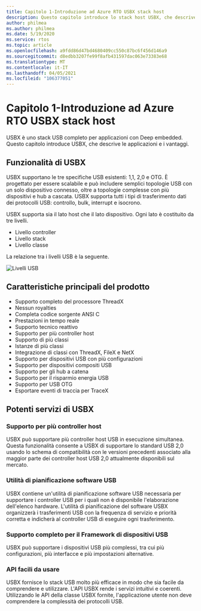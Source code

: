 ```yaml
---
title: Capitolo 1-Introduzione ad Azure RTO USBX stack host
description: Questo capitolo introduce lo stack host USBX, che descrive le applicazioni e i vantaggi.
author: philmea
ms.author: philmea
ms.date: 5/19/2020
ms.service: rtos
ms.topic: article
ms.openlocfilehash: a9fdd86d47bd4680409cc550c87bc6f456d146a9
ms.sourcegitcommit: d8edbb3207fe99f8afb431597dac063e73383e68
ms.translationtype: MT
ms.contentlocale: it-IT
ms.lasthandoff: 04/05/2021
ms.locfileid: "106377051"
---
```

# <a name="chapter-1---introduction-to-azure-rtos-usbx-host-stack"></a>Capitolo 1-Introduzione ad Azure RTO USBX stack host

USBX è uno stack USB completo per applicazioni con Deep embedded. Questo capitolo introduce USBX, che descrive le applicazioni e i vantaggi.

## <a name="usbx-features"></a>Funzionalità di USBX

USBX supportano le tre specifiche USB esistenti: 1,1, 2,0 e OTG. È progettato per essere scalabile e può includere semplici topologie USB con un solo dispositivo connesso, oltre a topologie complesse con più dispositivi e hub a cascata. USBX supporta tutti i tipi di trasferimento dati dei protocolli USB: controllo, bulk, interrupt e isocrono.

USBX supporta sia il lato host che il lato dispositivo. Ogni lato è costituito da tre livelli.

- Livello controller
- Livello stack
- Livello classe

La relazione tra i livelli USB è la seguente.

![Livelli USB](./media/usbx-device-stack/usb-layers.png)

## <a name="product-highlights"></a>Caratteristiche principali del prodotto

- Supporto completo del processore ThreadX
- Nessun royalties
- Completa codice sorgente ANSI C
- Prestazioni in tempo reale
- Supporto tecnico reattivo
- Supporto per più controller host
- Supporto di più classi
- Istanze di più classi
- Integrazione di classi con ThreadX, FileX e NetX
- Supporto per dispositivi USB con più configurazioni
- Supporto per dispositivi compositi USB
- Supporto per gli hub a catena
- Supporto per il risparmio energia USB
- Supporto per USB OTG
- Esportare eventi di traccia per TraceX

## <a name="powerful-services-of-usbx"></a>Potenti servizi di USBX

### <a name="multiple-host-controller-support"></a>Supporto per più controller host

USBX può supportare più controller host USB in esecuzione simultanea. Questa funzionalità consente a USBX di supportare lo standard USB 2,0 usando lo schema di compatibilità con le versioni precedenti associato alla maggior parte dei controller host USB 2,0 attualmente disponibili sul mercato.

### <a name="usb-software-scheduler"></a>Utilità di pianificazione software USB

USBX contiene un'utilità di pianificazione software USB necessaria per supportare i controller USB per i quali non è disponibile l'elaborazione dell'elenco hardware. L'utilità di pianificazione del software USBX organizzerà i trasferimenti USB con la frequenza di servizio e priorità corretta e indicherà al controller USB di eseguire ogni trasferimento.

### <a name="complete-usb-device-framework-support"></a>Supporto completo per il Framework di dispositivi USB

USBX può supportare i dispositivi USB più complessi, tra cui più configurazioni, più interfacce e più impostazioni alternative.

### <a name="easy-to-use-apis"></a>API facili da usare

USBX fornisce lo stack USB molto più efficace in modo che sia facile da comprendere e utilizzare. L'API USBX rende i servizi intuitivi e coerenti. Utilizzando le API della classe USBX fornite, l'applicazione utente non deve comprendere la complessità dei protocolli USB.

